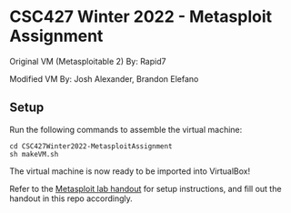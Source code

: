# CSC427 Winter 2022 - Metasploit Assignment
Original VM (Metasploitable 2) By: Rapid7

Modified VM By: Josh Alexander, Brandon Elefano

## Setup
Run the following commands to assemble the virtual machine:

    cd CSC427Winter2022-MetasploitAssignment
    sh makeVM.sh
The virtual machine is now ready to be imported into VirtualBox!

Refer to the [Metasploit lab handout](https://github.com/bjelefano/CSC427Winter2022-MetasploitLab/blob/main/CSC427_Lab_Instructions.pdf) for setup instructions, and fill out the handout in this repo accordingly.
